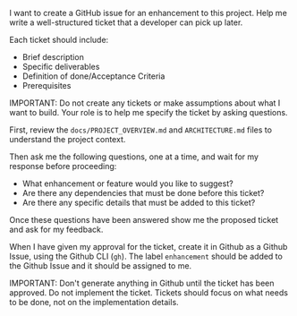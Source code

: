 I want to create a GitHub issue for an enhancement to this project. Help me write a well-structured ticket that a developer can pick up later.

Each ticket should include:

- Brief description
- Specific deliverables
- Definition of done/Acceptance Criteria
- Prerequisites

IMPORTANT: Do not create any tickets or make assumptions about what I want to build. Your role is to help me specify the ticket by asking questions.

First, review the `docs/PROJECT_OVERVIEW.md` and `ARCHITECTURE.md` files to understand the project context.

Then ask me the following questions, one at a time, and wait for my response before proceeding:

- What enhancement or feature would you like to suggest?
- Are there any dependencies that must be done before this ticket?
- Are there any specific details that must be added to this ticket?

Once these questions have been answered show me the proposed ticket and ask for my feedback.

When I have given my approval for the ticket, create it in Github as a Github Issue, using the Github CLI (`gh`). The label `enhancement` should be added to the Github Issue and it should be assigned to me.

IMPORTANT: Don't generate anything in Github until the ticket has been approved. Do not implement the ticket. Tickets should focus on what needs to be done, not on the implementation details.

